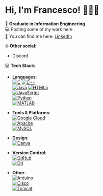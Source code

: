 # Hi, I'm Francesco! 👨‍💻✨

💼 **Graduate in Information Engineering**  
💻 Posting some of my work here  
🔗 You can find me here: [LinkedIn](https://www.linkedin.com/in/francesco-giuri-946483358)

🌐 **Other social:**
- Discord

💻 **Tech Stack:**

- **Languages**:  
  [![C](https://img.shields.io/badge/C-00599C?style=flat&logo=c&logoColor=white)](https://en.wikipedia.org/wiki/C_(programming_language))  
  [![C++](https://img.shields.io/badge/C%2B%2B-00599C?style=flat&logo=cplusplus&logoColor=white)](https://en.wikipedia.org/wiki/C%2B%2B)  
  [![Java](https://img.shields.io/badge/Java-F8F8F8?style=flat&logo=java&logoColor=black)](https://en.wikipedia.org/wiki/Java_(programming_language))  
  [![HTML5](https://img.shields.io/badge/HTML5-E34F26?style=flat&logo=html5&logoColor=white)](https://developer.mozilla.org/en-US/docs/Web/HTML)  
  [![JavaScript](https://img.shields.io/badge/JavaScript-F7DF1E?style=flat&logo=javascript&logoColor=black)](https://developer.mozilla.org/en-US/docs/Web/JavaScript)  
  [![Python](https://img.shields.io/badge/Python-3776AB?style=flat&logo=python&logoColor=white)](https://www.python.org/)  
  [![MATLAB](https://img.shields.io/badge/MATLAB-0076A8?style=flat&logo=matlab&logoColor=white)](https://www.mathworks.com/products/matlab.html)

- **Tools & Platforms**:  
  [![Google Cloud](https://img.shields.io/badge/Google%20Cloud-4285F4?style=flat&logo=google-cloud&logoColor=white)](https://cloud.google.com/)  
  [![Apache](https://img.shields.io/badge/Apache-226BB5?style=flat&logo=apache&logoColor=white)](https://httpd.apache.org/)  
  [![MySQL](https://img.shields.io/badge/MySQL-4479A1?style=flat&logo=mysql&logoColor=white)](https://www.mysql.com/)  

- **Design**:  
  [![Canva](https://img.shields.io/badge/Canva-00C4CC?style=flat&logo=canva&logoColor=white)](https://www.canva.com/)

- **Version Control**:  
  [![GitHub](https://img.shields.io/badge/GitHub-181717?style=flat&logo=github&logoColor=white)](https://github.com/)  
  [![Git](https://img.shields.io/badge/Git-F05032?style=flat&logo=git&logoColor=white)](https://git-scm.com/)  

- **Other**:  
  [![Arduino](https://img.shields.io/badge/Arduino-00979D?style=flat&logo=arduino&logoColor=white)](https://www.arduino.cc/)  
  [![Cisco](https://img.shields.io/badge/Cisco-1BA0D7?style=flat&logo=cisco&logoColor=white)](https://www.cisco.com/)  
  [![Tomcat](https://img.shields.io/badge/Apache%20Tomcat-F8DC75?style=flat&logo=apachetomcat&logoColor=black)](http://tomcat.apache.org/)
